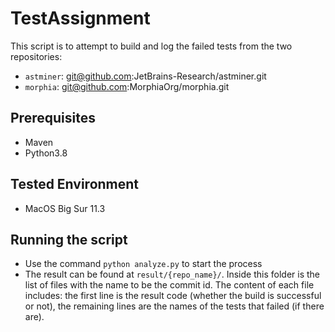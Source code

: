 # TestAssignment
This script is to attempt to build and log the failed tests from the two repositories:
- `astminer`: git@github.com:JetBrains-Research/astminer.git
- `morphia`: git@github.com:MorphiaOrg/morphia.git

## Prerequisites
- Maven
- Python3.8

## Tested Environment
- MacOS Big Sur 11.3

## Running the script
- Use the command `python analyze.py` to start the process
- The result can be found at `result/{repo_name}/`. Inside this folder is the list of files with the name to be the commit id. The content of each file includes: the first line is the result code (whether the build is successful or not), the remaining lines are the names of the tests that failed (if there are).
